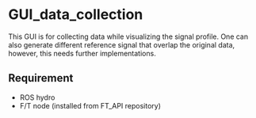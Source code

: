 # GUI_data_collection
This GUI is for collecting data while visualizing the signal profile.  One can also generate different reference signal that 
overlap the original data, however, this needs further implementations.

## Requirement
 - ROS hydro
 - F/T node (installed from FT_API repository)
